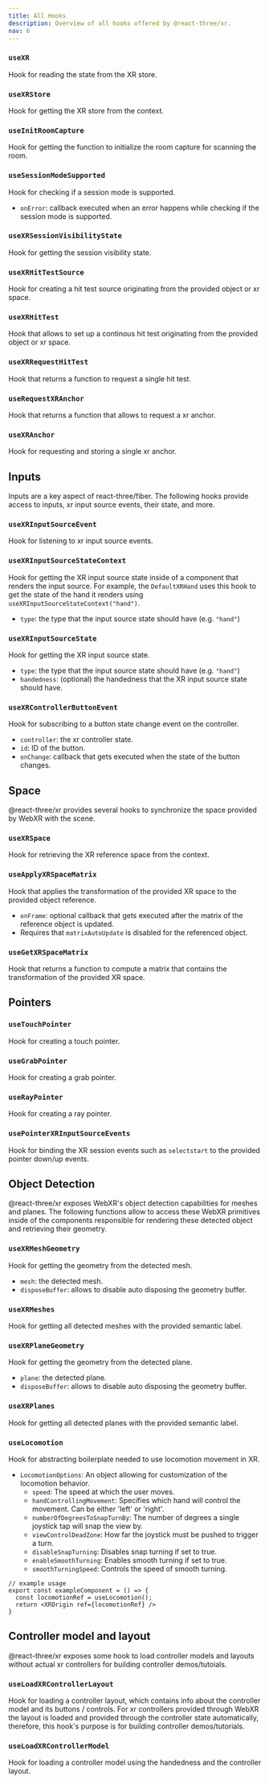 ```yaml
---
title: All Hooks
description: Overview of all hooks offered by @react-three/xr.
nav: 6
---
```


### `useXR`

Hook for reading the state from the XR store.

### `useXRStore`

Hook for getting the XR store from the context.

### `useInitRoomCapture`

Hook for getting the function to initialize the room capture for scanning the room.

### `useSessionModeSupported`

Hook for checking if a session mode is supported.

- `onError`: callback executed when an error happens while checking if the session mode is supported.

### `useXRSessionVisibilityState`

Hook for getting the session visibility state.

### `useXRHitTestSource`

Hook for creating a hit test source originating from the provided object or xr space.

### `useXRHitTest`

Hook that allows to set up a continous hit test originating from the provided object or xr space.

### `useXRRequestHitTest`

Hook that returns a function to request a single hit test.


### `useRequestXRAnchor`

Hook that returns a function that allows to request a xr anchor.

### `useXRAnchor`

Hook for requesting and storing a single xr anchor.

## Inputs

Inputs are a key aspect of react-three/fiber. The following hooks provide access to inputs, xr input source events, their state, and more.


### `useXRInputSourceEvent`

Hook for listening to xr input source events.

### `useXRInputSourceStateContext`

Hook for getting the XR input source state inside of a component that renders the input source. For example, the `DefaultXRHand` uses this hook to get the state of the hand it renders using `useXRInputSourceStateContext("hand")`.

- `type`: the type that the input source state should have (e.g. `"hand"`)

### `useXRInputSourceState`

Hook for getting the XR input source state.

- `type`: the type that the input source state should have (e.g. `"hand"`)
- `handedness`: (optional) the handedness that the XR input source state should have.

### `useXRControllerButtonEvent`

Hook for subscribing to a button state change event on the controller.

- `controller`: the xr controller state.
- `id`: ID of the button.
- `onChange`: callback that gets executed when the state of the button changes.

## Space

@react-three/xr provides several hooks to synchronize the space provided by WebXR with the scene.

### `useXRSpace`

Hook for retrieving the XR reference space from the context.

### `useApplyXRSpaceMatrix`

Hook that applies the transformation of the provided XR space to the provided object reference.

- `onFrame`: optional callback that gets executed after the matrix of the reference object is updated.
- Requires that `matrixAutoUpdate` is disabled for the referenced object.

### `useGetXRSpaceMatrix`

Hook that returns a function to compute a matrix that contains the transformation of the provided XR space.

## Pointers

### `useTouchPointer`

Hook for creating a touch pointer.

### `useGrabPointer`

Hook for creating a grab pointer.

### `useRayPointer`

Hook for creating a ray pointer.

### `usePointerXRInputSourceEvents`

Hook for binding the XR session events such as `selectstart` to the provided pointer down/up events.


## Object Detection

@react-three/xr exposes WebXR's object detection capabilities for meshes and planes. The following functions allow to access these WebXR primitives inside of the components responsible for rendering these detected object and retrieving their geometry.

### `useXRMeshGeometry`

Hook for getting the geometry from the detected mesh.

- `mesh`: the detected mesh.
- `disposeBuffer`: allows to disable auto disposing the geometry buffer.

### `useXRMeshes`

Hook for getting all detected meshes with the provided semantic label.

### `useXRPlaneGeometry`

Hook for getting the geometry from the detected plane.

- `plane`: the detected plane.
- `disposeBuffer`: allows to disable auto disposing the geometry buffer.

### `useXRPlanes`

Hook for getting all detected planes with the provided semantic label.

### `useLocomotion`

Hook for abstracting boilerplate needed to use locomotion movement in XR.

- `LocomotionOptions`: An object allowing for customization of the locomotion behavior.
  - `speed`: The speed at which the user moves.
  - `handControllingMovement`: Specifies which hand will control the movement. Can be either 'left' or 'right'.
  - `numberOfDegreesToSnapTurnBy`: The number of degrees a single joystick tap will snap the view by.
  - `viewControlDeadZone`: How far the joystick must be pushed to trigger a turn.
  - `disableSnapTurning`: Disables snap turning if set to true.
  - `enableSmoothTurning`: Enables smooth turning if set to true.
  - `smoothTurningSpeed`: Controls the speed of smooth turning.

```tsx
// example usage
export const exampleComponent = () => {
  const locomotionRef = useLocomotion();
  return <XROrigin ref={locomotionRef} />
}
```

## Controller model and layout

@react-three/xr exposes some hook to load controller models and layouts without actual xr controllers for building controller demos/tutoials.

### `useLoadXRControllerLayout`

Hook for loading a controller layout, which contains info about the controller model and its buttons / controls. For xr controllers provided through WebXR the layout is loaded and provided through the controller state automatically, therefore, this hook's purpose is for building controller demos/tutorials. 

### `useLoadXRControllerModel`

Hook for loading a controller model using the handedness and the controller layout.
